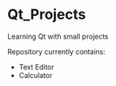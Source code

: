# Qt_Projects

Learning Qt with small projects

Repository currently contains:

- Text Editor
- Calculator

